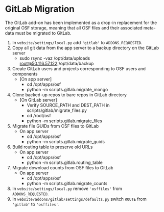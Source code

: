 # GitLab Migration

The GitLab add-on has been implemented as a drop-in replacement for the
original OSF storage, meaning that all OSF files and their associated meta-
data must be migrated to GitLab.

1. In `website/settings/local.py` add `'gitlab'` to `ADDONS_REQUESTED`.
2. Copy all git data from the app server to a backup directory on the GitLab server
    * sudo rsync -vaz /opt/data/uploads root@50.116.57.122:/opt/data/backup
3. Create GitLab users and projects corresponding to OSF users and components
    * [On app server]
        * cd /opt/apps/osf
        * python -m scripts.gitlab.migrate_mongo
4. Clone backed-up repos to bare repos in GitLab directory
	* [On GitLab server]
	    * Verify SOURCE_PATH and DEST_PATH in scripts/gitlab/migrate_files.py
		* cd /root/osf
		* python -m scripts.gitlab.migrate_files
5. Migrate file GUIDs from OSF files to GitLab
	* On app server
		* cd /opt/apps/osf
		* python -m scripts.gitlab.migrate_guids
6. Build routing table to preserve old URLs
	* On app server
		* cd /opt/apps/osf
		* python -m scripts.gitlab.routing_table
7. Migrate download counts from OSF files to GitLab
	* On app server
		* cd /opt/apps/osf
		* python -m scripts.gitlab.migrate_counts
8. In `website/settings/local.py` remove `'osffiles'` from `ADDONS_REQUESTED`.
9. In `website/addons/gitlab/settings/defaults.py` switch `ROUTE` from `'gitlab'` to `'osffiles'`.
